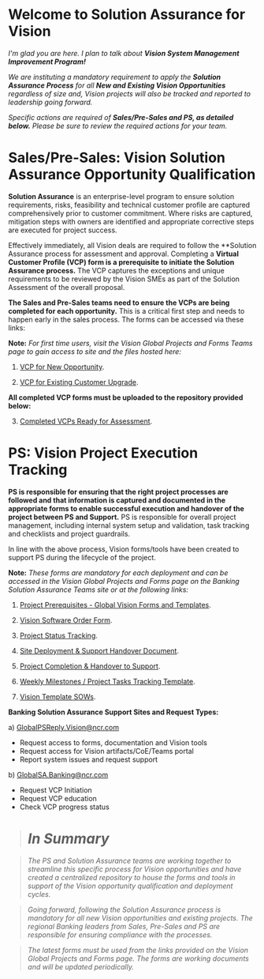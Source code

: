 # Welcome to Solution Assurance for Vision

_I'm glad you are here. I plan to talk about **Vision System Management Improvement Program!**_

_We are instituting a mandatory requirement to apply the **Solution Assurance Process** for all **New and Existing Vision Opportunities** regardless of size and, Vision projects will also be tracked and reported to leadership going forward._ 

_Specific actions are required of **Sales/Pre-Sales and PS, as detailed below.** Please be sure to review the required actions for your team._  





# Sales/Pre-Sales: Vision Solution Assurance Opportunity Qualification

**Solution Assurance** is an enterprise-level program to ensure solution requirements, risks, feasibility and technical customer profile are captured comprehensively prior to customer commitment. Where risks are captured, mitigation steps with owners are identified and appropriate corrective steps are executed for project success.  

Effectively immediately, all Vision deals are required to follow the **Solution Assurance process for assessment and approval. Completing a **Virtual Customer Profile (VCP) form is a prerequisite to initiate the Solution Assurance process.** The VCP captures the exceptions and unique requirements to be reviewed by the Vision SMEs as part of the Solution Assessment of the overall proposal. 

**The Sales and Pre-Sales teams need to ensure the VCPs are being completed for each opportunity.** This is a critical first step and needs to happen early in the sales process. The forms can be accessed via these links: 

**Note:** _For first time users, visit the Vision Global Projects and Forms Teams page to gain access to site and the files hosted here:_ 

1) [VCP for New Opportunity](https://teams.microsoft.com/l/file/1BF882FB-F8EE-4850-951E-833182F0C50C?tenantId=ae4df1f7-611e-444f-897e-f964e1205171&fileType=docx&objectUrl=https%3A%2F%2Fncr.sharepoint.com%2Fsites%2FVisionGlobalCoEPSTeam%2FShared%20Documents%2FGlobal%20Vision%20PS%20SA%20Forms%2FSA%20Documents%20Forms%20and%20Templates%2FFORM01_Sales_VCP_TCP_Vision_V4.15.01_NEW_CUSTOMERNAME_V1.4.6.docx&baseUrl=https%3A%2F%2Fncr.sharepoint.com%2Fsites%2FVisionGlobalCoEPSTeam&serviceName=teams&threadId=19:a2a421235d754a179f04f9994556cc2e@thread.skype&groupId=0fc68b83-a084-4e98-89fb-50b9e0614a3c).

2) [VCP for Existing Customer Upgrade](https://teams.microsoft.com/l/file/4B247D14-F41E-4ABB-9491-09F9540A171B?tenantId=ae4df1f7-611e-444f-897e-f964e1205171&fileType=docx&objectUrl=https%3A%2F%2Fncr.sharepoint.com%2Fsites%2FVisionGlobalCoEPSTeam%2FShared%20Documents%2FGlobal%20Vision%20PS%20SA%20Forms%2FSA%20Documents%20Forms%20and%20Templates%2FFORM01_Sales_VCP_TCP_Vision_V4.15.01_UPGRADE_CUSTOMERNAME_V1.4.6.docx&baseUrl=https%3A%2F%2Fncr.sharepoint.com%2Fsites%2FVisionGlobalCoEPSTeam&serviceName=teams&threadId=19:a2a421235d754a179f04f9994556cc2e@thread.skype&groupId=0fc68b83-a084-4e98-89fb-50b9e0614a3c). 

**All completed VCP forms must be uploaded to the repository provided below:** 

3) [Completed VCPs Ready for Assessment](https://teams.microsoft.com/_#/files/REPOSITORY%20completed%20FORM01_VCPs?threadId=19%3Ab5ede01a7396424c868429a67144161c%40thread.skype&ctx=channel&context=REPOSITORY%2520of%2520completed%2520Vision%2520Deployment%2520forms&rootfolder=%252Fsites%252FVisionGlobalCoEPSTeam%252FShared%2520Documents%252FREPOSITORY%2520of%2520completed%2520Vision%2520Deployment%2520forms). 





# PS: Vision Project Execution Tracking 

**PS is responsible for ensuring that the right project processes are followed and that information is captured and documented in the appropriate forms to enable successful execution and handover of the project between PS and Support.** PS is responsible for overall project management, including internal system setup and validation, task tracking and checklists and project guardrails.  

In line with the above process, Vision forms/tools have been created to support PS during the lifecycle of the project. 

**Note:** _These forms are mandatory for each deployment and can be accessed in the Vision Global Projects and Forms page on the Banking Solution Assurance Teams site or at the following links:_ 

1) [Project Prerequisites - Global Vision Forms and Templates](https://teams.microsoft.com/_#/files/Global%20Vision%20PS%20SA%20Forms?threadId=19%3Aa2a421235d754a179f04f9994556cc2e%40thread.skype&ctx=channel&context=SA%2520Documents%2520Forms%2520and%2520Templates&rootfolder=%252Fsites%252FVisionGlobalCoEPSTeam%252FShared%2520Documents%252FGlobal%2520Vision%2520PS%2520SA%2520Forms%252FSA%2520Documents%2520Forms%2520and%2520Templates). 

2) [Vision Software Order Form](https://apps.powerapps.com/play/e2a42ddf-8201-485c-910f-eb3244a363c1?tenantId=ae4df1f7-611e-444f-897e-f964e1205171). 

3) [Project Status Tracking](https://apps.powerapps.com/play/e26877bd-3f37-499b-a815-230da82371f0?tenantId=ae4df1f7-611e-444f-897e-f964e1205171).

4) [Site Deployment & Support Handover Document](https://teams.microsoft.com/l/file/90F5EADA-0E85-4C2D-9489-11E0F4B8B3E3?tenantId=ae4df1f7-611e-444f-897e-f964e1205171&fileType=xlsx&objectUrl=https%3A%2F%2Fncr.sharepoint.com%2Fsites%2FVisionGlobalCoEPSTeam%2FShared%20Documents%2FGlobal%20Vision%20PS%20SA%20Forms%2FSA%20Documents%20Forms%20and%20Templates%2FDeployment%20Checklist%20-%20In%20progress%20(DRAFT).xlsx&baseUrl=https%3A%2F%2Fncr.sharepoint.com%2Fsites%2FVisionGlobalCoEPSTeam&serviceName=teams&threadId=19:a2a421235d754a179f04f9994556cc2e@thread.skype&groupId=0fc68b83-a084-4e98-89fb-50b9e0614a3c).

5) [Project Completion & Handover to Support](https://teams.microsoft.com/l/file/0A1FDB93-16D5-4A1B-9616-AC19F22D6EC4?tenantId=ae4df1f7-611e-444f-897e-f964e1205171&fileType=docx&objectUrl=https%3A%2F%2Fncr.sharepoint.com%2Fsites%2FVisionGlobalCoEPSTeam%2FShared%20Documents%2FGlobal%20Vision%20PS%20SA%20Forms%2FSA%20Documents%20Forms%20and%20Templates%2FFORM04_%20PS%20Internal%20Validation%20%26%20Support%20handoverV1.2.%20Doc.docx&baseUrl=https%3A%2F%2Fncr.sharepoint.com%2Fsites%2FVisionGlobalCoEPSTeam&serviceName=teams&threadId=19:a2a421235d754a179f04f9994556cc2e@thread.skype&groupId=0fc68b83-a084-4e98-89fb-50b9e0614a3c).

6) [Weekly Milestones / Project Tasks Tracking Template](https://teams.microsoft.com/l/file/FF936CD6-3529-4BBA-8BD6-06452DBE89BA?tenantId=ae4df1f7-611e-444f-897e-f964e1205171&fileType=doc&objectUrl=https%3A%2F%2Fncr.sharepoint.com%2Fsites%2FVisionGlobalCoEPSTeam%2FShared%20Documents%2FGlobal%20Vision%20PS%20SA%20Forms%2FSA%20Documents%20Forms%20and%20Templates%2FPS_Project_Task_List_Week%2001_01_2020_OPTIONAL.doc&baseUrl=https%3A%2F%2Fncr.sharepoint.com%2Fsites%2FVisionGlobalCoEPSTeam&serviceName=teams&threadId=19:a2a421235d754a179f04f9994556cc2e@thread.skype&groupId=0fc68b83-a084-4e98-89fb-50b9e0614a3c).

7) [Vision Template SOWs](https://teams.microsoft.com/_#/files/Template%20SOWs?threadId=19%3A01ca5103a5c9452bbd61dfe94cf3dac9%40thread.skype&ctx=channel&context=Template%2520SOWs&rootfolder=%252Fsites%252FVisionGlobalCoEPSTeam%252FShared%2520Documents%252FTemplate%2520SOWs).

**Banking Solution Assurance Support Sites and Request Types:**

a) GlobalPSReply.Vision@ncr.com
  - Request access to forms, documentation and Vision tools
  - Request access for Vision artifacts/CoE/Teams portal
  - Report system issues and request support
  
  b) GlobalSA.Banking@ncr.com
  - Request VCP Initiation
  - Request VCP education
  - Check VCP progress status 
  
  
  
  

> # _In Summary_ 

> _The PS and Solution Assurance teams are working together to streamline this specific process for Vision opportunities and have created a centralized repository to house the forms and tools in support of the Vision opportunity qualification and deployment cycles._   

> _Going forward, following the Solution Assurance process is mandatory for all new Vision opportunities and existing projects. The regional Banking leaders from Sales, Pre-Sales and PS are responsible for ensuring compliance with the processes._ 

> _The latest forms must be used from the links provided on the Vision Global Projects and Forms page. The forms are working documents and will be updated periodically._   
